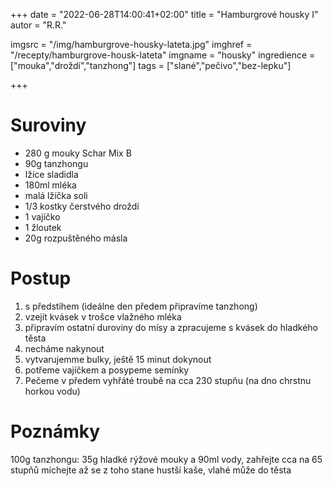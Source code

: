 +++
date = "2022-06-28T14:00:41+02:00"
title = "Hamburgrové housky I"
autor = "R.R."

imgsrc = "/img/hamburgrove-housky-lateta.jpg"
imghref = "/recepty/hamburgrove-housk-lateta"
imgname = "housky"
ingredience = ["mouka","droždí","tanzhong"]
tags = ["slané","pečivo","bez-lepku"]

+++
<!--Hamburgerové bulky s tanzhongem La teta
29. 1. 2021 by Recepty
Jeden recept na hamburgerové bulky už tu je, ale nedávno jsem tanzhong a musím říct, že tahle věc je kouzelná a dá se s úspěchem narvat kamkoliv. Už jsem ho viděla i v receptu na klasickou piškotvou roládu. Hodně často mi píšete, jestli se dá tanzhong vynechat, co to je, že to neumíte. Je to pouze smíchání rýžové mouky s vodou a zahřátí, zvládne to naprosto každý a je to jen minuta práce navíc.

4 bulky

280 g mouky Schar Mix B
90g tanzhongu
lžíce sladidla
180ml mléka
malá lžíčka soli
1/3 kostky čerstvého droždí
1 vajicko
1 žloutek
20g rozpuštěného másla
Z droždí, sladidla, lžíce mouky a trochy mleka vymíchejte kašičku a nechte vzejít kvásek.

Do něho poté zapracujte všechny ostatní suroviny a připravte hladké, vláčné těsto, které nechte pod potravinovou fólii 2x zvětšit objem.

Troubu rozehřejte na 220 srupňů, na spodní rošt umístěte plec s cca pul litrem vody.

Těsto rozdělte na čtyři díly, na lehce pomoučené pracovní ploše vypracujte bulky, které pod igelitem nechte asi 15 minut odpočívat.

Poté potřete vajíčkem, posypte seznamem a dejte péct. Po 10 minutách vytáhněte spodní plech a dopékejte dozlatova.

-->

# Suroviny
- 280 g mouky Schar Mix B
- 90g tanzhongu
- lžíce sladidla
- 180ml mléka
- malá lžíčka soli
- 1/3 kostky čerstvého droždí
- 1 vajíčko
- 1 žloutek
- 20g rozpuštěného másla

# Postup
1. s předstihem (ideálne den předem připravíme tanzhong)
2. vzejít kvásek v trošce vlažného mléka
3. připravím ostatní duroviny do mísy a zpracujeme s kvásek do hladkého těsta
4. necháme nakynout
5. vytvarujemme bulky, ještě 15 minut dokynout
6. potřeme vajíčkem a posypeme semínky
7. Pečeme v předem vyhřáté troubě na cca 230 stupňu (na dno chrstnu horkou vodu)

# Poznámky
100g tanzhongu: 35g hladké rýžové mouky a 90ml vody, zahřejte cca na 65 stupňů míchejte až se z toho stane hustší kaše, vlahé může do těsta
